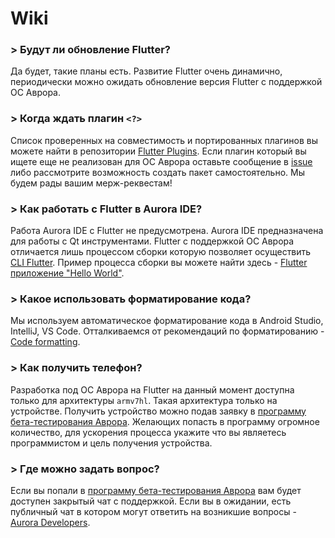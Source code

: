 # Wiki

### > Будут ли обновление Flutter?

Да будет, такие планы есть. Развитие Flutter очень динамично, периодически можно ожидать обновление версия Flutter с поддержкой ОС Аврора.

### > Когда ждать плагин `<?>`

Список проверенных на совместимость и портированных плагинов вы можете найти в репозитории [Flutter Plugins](https://gitlab.com/omprussia/flutter/flutter-plugins). Если плагин который вы ищете еще не реализован для ОС Аврора оставьте сообщение в [issue](https://gitlab.com/omprussia/flutter/flutter-plugins/-/issues) либо рассмотрите возможность создать пакет самостоятельно. Мы будем рады вашим мерж-реквестам!

### > Как работать с Flutter в Aurora IDE?

Работа Aurora IDE с Flutter не предусмотрена. Aurora IDE предназначена для работы с Qt инструментами. Flutter с поддержкой ОС Аврора отличается  лишь процессом сборки которую позволяет осуществить [CLI Flutter](cli.md). Пример процесса сборки вы можете найти здесь - [Flutter приложение "Hello World"](application.md).

### > Какое использовать форматирование кода?

Мы используем автоматическое форматирование кода в Android Studio, IntelliJ, VS Code. Отталкиваемся от рекомендаций по форматированию - [Code formatting](https://docs.flutter.dev/tools/formatting).

### > Как получить телефон?

Разработка под ОС Аврора на Flutter на данный момент доступна только для архитектуры `armv7hl`. Такая архитектура только на устройстве. Получить устройство можно подав заявку в [программу бета-тестирования Аврора](https://auroraos.ru/beta). Желающих попасть в программу огромное количество, для ускорения процесса укажите что вы являетесь программистом и цель получения устройства.

### > Где можно задать вопрос?

Если вы попали в [программу бета-тестирования Аврора](https://auroraos.ru/beta) вам будет доступен закрытый чат с поддержкой. Если вы в ожидании, есть публичный чат в котором могут ответить на возникшие вопросы - [Aurora Developers](https://t.me/aurora_devs).

